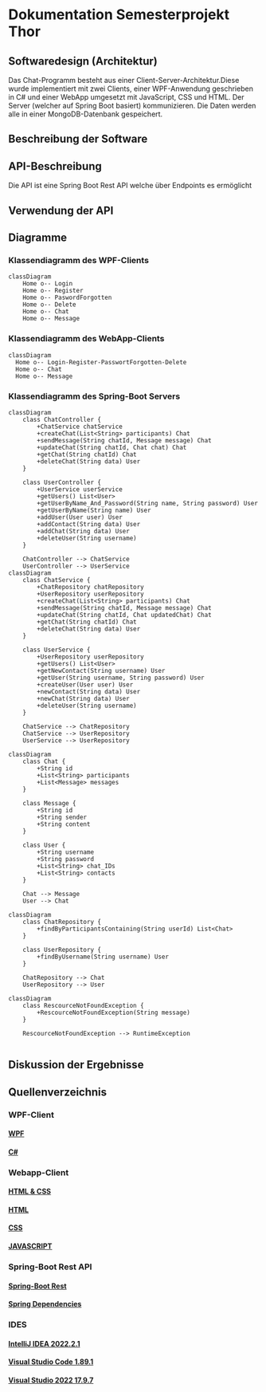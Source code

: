 # Dokumentation Semesterprojekt Thor

## Softwaredesign (Architektur) 
Das Chat-Programm besteht aus einer Client-Server-Architektur.Diese wurde implementiert mit zwei Clients, einer WPF-Anwendung geschrieben in C# und einer WebApp umgesetzt mit JavaScript, CSS und HTML. Der Server (welcher auf Spring Boot basiert) kommunizieren. Die Daten werden alle in einer MongoDB-Datenbank gespeichert.

## Beschreibung der Software 

## API-Beschreibung 
Die API ist eine Spring Boot Rest API welche über Endpoints es ermöglicht 
## Verwendung der API 

## Diagramme

### Klassendiagramm des WPF-Clients
```mermaid
classDiagram
    Home o-- Login
    Home o-- Register
    Home o-- PaswordForgotten
    Home o-- Delete
    Home o-- Chat
    Home o-- Message
```

### Klassendiagramm des WebApp-Clients
```mermaid
classDiagram
  Home o-- Login-Register-PasswortForgotten-Delete
  Home o-- Chat
  Home o-- Message
```

### Klassendiagramm des Spring-Boot Servers
```
classDiagram
    class ChatController {
        +ChatService chatService
        +createChat(List<String> participants) Chat
        +sendMessage(String chatId, Message message) Chat
        +updateChat(String chatId, Chat chat) Chat
        +getChat(String chatId) Chat
        +deleteChat(String data) User
    }

    class UserController {
        +UserService userService
        +getUsers() List<User>
        +getUserByName_And_Password(String name, String password) User
        +getUserByName(String name) User
        +addUser(User user) User
        +addContact(String data) User
        +addChat(String data) User
        +deleteUser(String username)
    }

    ChatController --> ChatService
    UserController --> UserService
classDiagram
    class ChatService {
        +ChatRepository chatRepository
        +UserRepository userRepository
        +createChat(List<String> participants) Chat
        +sendMessage(String chatId, Message message) Chat
        +updateChat(String chatId, Chat updatedChat) Chat
        +getChat(String chatId) Chat
        +deleteChat(String data) User
    }

    class UserService {
        +UserRepository userRepository
        +getUsers() List<User>
        +getNewContact(String username) User
        +getUser(String username, String password) User
        +createUser(User user) User
        +newContact(String data) User
        +newChat(String data) User
        +deleteUser(String username)
    }

    ChatService --> ChatRepository
    ChatService --> UserRepository
    UserService --> UserRepository

classDiagram
    class Chat {
        +String id
        +List<String> participants
        +List<Message> messages
    }

    class Message {
        +String id
        +String sender
        +String content
    }

    class User {
        +String username
        +String password
        +List<String> chat_IDs
        +List<String> contacts
    }

    Chat --> Message
    User --> Chat

classDiagram
    class ChatRepository {
        +findByParticipantsContaining(String userId) List<Chat>
    }

    class UserRepository {
        +findByUsername(String username) User
    }

    ChatRepository --> Chat
    UserRepository --> User

classDiagram
    class RescourceNotFoundException {
        +RescourceNotFoundException(String message)
    }

    RescourceNotFoundException --> RuntimeException


```


## Diskussion der Ergebnisse




## Quellenverzeichnis

### WPF-Client

#### [WPF](https://learn.microsoft.com/en-us/visualstudio/get-started/csharp/tutorial-wpf?view=vs-2022)
#### [C#](https://www.w3schools.com/cs/index.php)

### Webapp-Client

#### [HTML & CSS](https://www.youtube.com/watch?v=hlwlM4a5rxg&list=PL4G5QRcvyrs9OoyIGfdLnQq1ACd-NkDKU)
#### [HTML](https://www.w3schools.com/html/)
#### [CSS](https://www.w3schools.com/css/default.asp)
#### [JAVASCRIPT](https://www.w3schools.com/js/default.asp)

### Spring-Boot Rest API

#### [Spring-Boot Rest](https://www.youtube.com/watch?v=e-TIQnK2Qg4&list=PL4G5QRcvyrs9OoyIGfdLnQq1ACd-NkDKU&index=2)
#### [Spring Dependencies](https://start.spring.io/)

### IDES

#### [IntelliJ IDEA 2022.2.1](https://www.jetbrains.com/idea/download/other.html)
#### [Visual Studio Code 1.89.1](https://code.visualstudio.com/download)
#### [Visual Studio 2022 17.9.7](https://visualstudio.microsoft.com/de/thank-you-downloading-visual-studio/?sku=Community&channel=Release&version=VS2022&source=VSLandingPage&cid=2030&passive=false)

